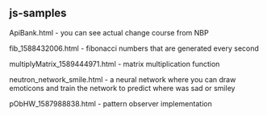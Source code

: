 ## js-samples

ApiBank.html - you can see actual change course from NBP

fib_1588432006.html - fibonacci numbers that are generated every second

multiplyMatrix_1589444971.html  - matrix multiplication function

neutron_network_smile.html - a neural network where you can draw emoticons and train the network to predict where was sad or smiley

pObHW_1587988838.html - pattern observer implementation 
